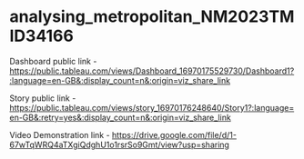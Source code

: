 # analysing_metropolitan_NM2023TMID34166


Dashboard public link - https://public.tableau.com/views/Dashboard_16970175529730/Dashboard1?:language=en-GB&:display_count=n&:origin=viz_share_link


Story public link - https://public.tableau.com/views/story_16970176248640/Story1?:language=en-GB&:retry=yes&:display_count=n&:origin=viz_share_link


Video Demonstration link - https://drive.google.com/file/d/1-67wTqWRQ4aTXgiQdghU1o1rsrSo9Gmt/view?usp=sharing
